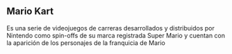 ## Mario Kart 
Es una serie de videojuegos de carreras desarrollados y distribuidos por Nintendo como spin-offs de su marca registrada 
Super Mario y cuentan con la aparición de los personajes de la franquicia de Mario
